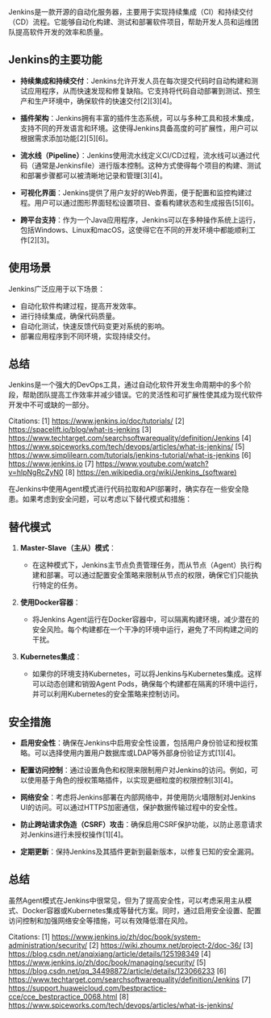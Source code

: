 Jenkins是一款开源的自动化服务器，主要用于实现持续集成（CI）和持续交付（CD）流程。它能够自动化构建、测试和部署软件项目，帮助开发人员和运维团队提高软件开发的效率和质量。

## Jenkins的主要功能

- **持续集成和持续交付**：Jenkins允许开发人员在每次提交代码时自动构建和测试应用程序，从而快速发现和修复缺陷。它支持将代码自动部署到测试、预生产和生产环境中，确保软件的快速交付[2][3][4]。

- **插件架构**：Jenkins拥有丰富的插件生态系统，可以与多种工具和技术集成，支持不同的开发语言和环境。这使得Jenkins具备高度的可扩展性，用户可以根据需求添加功能[2][5][6]。

- **流水线（Pipeline）**：Jenkins使用流水线定义CI/CD过程，流水线可以通过代码（通常是Jenkinsfile）进行版本控制。这种方式使得每个项目的构建、测试和部署步骤都可以被清晰地记录和管理[3][4]。

- **可视化界面**：Jenkins提供了用户友好的Web界面，便于配置和监控构建过程。用户可以通过图形界面轻松设置项目、查看构建状态和生成报告[5][6]。

- **跨平台支持**：作为一个Java应用程序，Jenkins可以在多种操作系统上运行，包括Windows、Linux和macOS，这使得它在不同的开发环境中都能顺利工作[2][3]。

## 使用场景

Jenkins广泛应用于以下场景：

- 自动化软件构建过程，提高开发效率。
- 进行持续集成，确保代码质量。
- 自动化测试，快速反馈代码变更对系统的影响。
- 部署应用程序到不同环境，实现持续交付。

## 总结

Jenkins是一个强大的DevOps工具，通过自动化软件开发生命周期中的多个阶段，帮助团队提高工作效率并减少错误。它的灵活性和可扩展性使其成为现代软件开发中不可或缺的一部分。

Citations:
[1] https://www.jenkins.io/doc/tutorials/
[2] https://spacelift.io/blog/what-is-jenkins
[3] https://www.techtarget.com/searchsoftwarequality/definition/Jenkins
[4] https://www.spiceworks.com/tech/devops/articles/what-is-jenkins/
[5] https://www.simplilearn.com/tutorials/jenkins-tutorial/what-is-jenkins
[6] https://www.jenkins.io
[7] https://www.youtube.com/watch?v=hlpNgRcZyN0
[8] https://en.wikipedia.org/wiki/Jenkins_(software)

在Jenkins中使用Agent模式进行代码拉取和API部署时，确实存在一些安全隐患。如果考虑到安全问题，可以考虑以下替代模式和措施：

## 替代模式

1. **Master-Slave（主从）模式**：

   - 在这种模式下，Jenkins主节点负责管理任务，而从节点（Agent）执行构建和部署。可以通过配置安全策略来限制从节点的权限，确保它们只能执行特定的任务。

2. **使用Docker容器**：

   - 将Jenkins Agent运行在Docker容器中，可以隔离构建环境，减少潜在的安全风险。每个构建都在一个干净的环境中运行，避免了不同构建之间的干扰。

3. **Kubernetes集成**：
   - 如果你的环境支持Kubernetes，可以将Jenkins与Kubernetes集成。这样可以动态创建和销毁Agent Pods，确保每个构建都在隔离的环境中运行，并可以利用Kubernetes的安全策略来控制访问。

## 安全措施

- **启用安全性**：确保在Jenkins中启用安全性设置，包括用户身份验证和授权策略。可以选择使用内置用户数据库或LDAP等外部身份验证方式[1][4]。

- **配置访问控制**：通过设置角色和权限来限制用户对Jenkins的访问。例如，可以使用基于角色的授权策略插件，以实现更细粒度的权限控制[3][4]。

- **网络安全**：考虑将Jenkins部署在内部网络中，并使用防火墙限制对Jenkins UI的访问。可以通过HTTPS加密通信，保护数据传输过程中的安全性。

- **防止跨站请求伪造（CSRF）攻击**：确保启用CSRF保护功能，以防止恶意请求对Jenkins进行未授权操作[1][4]。

- **定期更新**：保持Jenkins及其插件更新到最新版本，以修复已知的安全漏洞。

## 总结

虽然Agent模式在Jenkins中很常见，但为了提高安全性，可以考虑采用主从模式、Docker容器或Kubernetes集成等替代方案。同时，通过启用安全设置、配置访问控制和加强网络安全等措施，可以有效降低潜在风险。

Citations:
[1] https://www.jenkins.io/zh/doc/book/system-administration/security/
[2] https://wiki.zhoumx.net/project-2/doc-36/
[3] https://blog.csdn.net/anqixiang/article/details/125198349
[4] https://www.jenkins.io/zh/doc/book/managing/security/
[5] https://blog.csdn.net/qq_34498872/article/details/123066233
[6] https://www.techtarget.com/searchsoftwarequality/definition/Jenkins
[7] https://support.huaweicloud.com/bestpractice-cce/cce_bestpractice_0068.html
[8] https://www.spiceworks.com/tech/devops/articles/what-is-jenkins/
